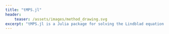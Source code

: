 ```yaml
---
title: "tMPS.jl"
header:
    teaser: /assets/images/method_drawing.svg
excerpt: "tMPS.jl is a Julia package for solving the Lindblad equation blah blah blah..."
---
```

